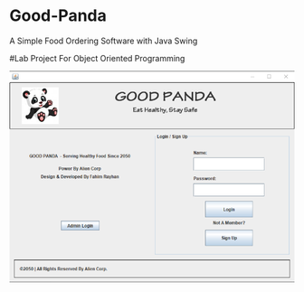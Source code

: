 # Good-Panda
A Simple Food Ordering Software with Java Swing

#Lab Project For Object Oriented Programming 

![alt text](https://github.com/fahimrayhan/Good-Panda/blob/master/preview/img1.png?raw=true)
